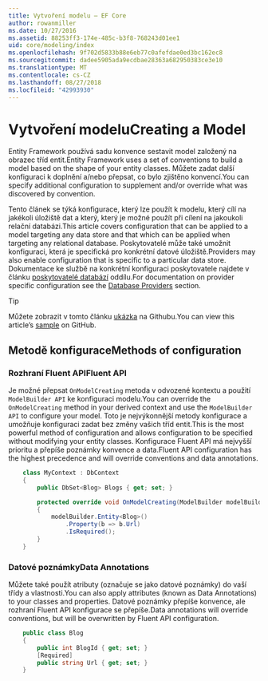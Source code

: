 ```yaml
---
title: Vytvoření modelu – EF Core
author: rowanmiller
ms.date: 10/27/2016
ms.assetid: 88253ff3-174e-485c-b3f8-768243d01ee1
uid: core/modeling/index
ms.openlocfilehash: 9f702d5833b88e6eb77c0afefdae0ed3bc162ec8
ms.sourcegitcommit: dadee5905ada9ecdbae28363a682950383ce3e10
ms.translationtype: MT
ms.contentlocale: cs-CZ
ms.lasthandoff: 08/27/2018
ms.locfileid: "42993930"
---
```

# <a name="creating-a-model"></a><span data-ttu-id="9151e-102">Vytvoření modelu</span><span class="sxs-lookup"><span data-stu-id="9151e-102">Creating a Model</span></span>

<span data-ttu-id="9151e-103">Entity Framework používá sadu konvence sestavit model založený na obrazec tříd entit.</span><span class="sxs-lookup"><span data-stu-id="9151e-103">Entity Framework uses a set of conventions to build a model based on the shape of your entity classes.</span></span> <span data-ttu-id="9151e-104">Můžete zadat další konfiguraci k doplnění a/nebo přepsat, co bylo zjištěno konvencí.</span><span class="sxs-lookup"><span data-stu-id="9151e-104">You can specify additional configuration to supplement and/or override what was discovered by convention.</span></span>

<span data-ttu-id="9151e-105">Tento článek se týká konfigurace, který lze použít k modelu, který cílí na jakékoli úložiště dat a který, který je možné použít při cílení na jakoukoli relační databázi.</span><span class="sxs-lookup"><span data-stu-id="9151e-105">This article covers configuration that can be applied to a model targeting any data store and that which can be applied when targeting any relational database.</span></span> <span data-ttu-id="9151e-106">Poskytovatelé může také umožnit konfiguraci, která je specifická pro konkrétní datové úložiště.</span><span class="sxs-lookup"><span data-stu-id="9151e-106">Providers may also enable configuration that is specific to a particular data store.</span></span> <span data-ttu-id="9151e-107">Dokumentace ke službě na konkrétní konfiguraci poskytovatele najdete v článku [poskytovatelé databází](../providers/index.md) oddílu.</span><span class="sxs-lookup"><span data-stu-id="9151e-107">For documentation on provider specific configuration see the [Database Providers](../providers/index.md) section.</span></span>

> [!TIP]  
> <span data-ttu-id="9151e-108">Můžete zobrazit v tomto článku [ukázka](https://github.com/aspnet/EntityFramework.Docs/tree/master/samples) na Githubu.</span><span class="sxs-lookup"><span data-stu-id="9151e-108">You can view this article’s [sample](https://github.com/aspnet/EntityFramework.Docs/tree/master/samples) on GitHub.</span></span>

## <a name="methods-of-configuration"></a><span data-ttu-id="9151e-109">Metodě konfigurace</span><span class="sxs-lookup"><span data-stu-id="9151e-109">Methods of configuration</span></span>

### <a name="fluent-api"></a><span data-ttu-id="9151e-110">Rozhraní Fluent API</span><span class="sxs-lookup"><span data-stu-id="9151e-110">Fluent API</span></span>

<span data-ttu-id="9151e-111">Je možné přepsat `OnModelCreating` metoda v odvozené kontextu a použití `ModelBuilder API` ke konfiguraci modelu.</span><span class="sxs-lookup"><span data-stu-id="9151e-111">You can override the `OnModelCreating` method in your derived context and use the `ModelBuilder API` to configure your model.</span></span> <span data-ttu-id="9151e-112">Toto je nejvýkonnější metody konfigurace a umožňuje konfiguraci zadat bez změny vašich tříd entit.</span><span class="sxs-lookup"><span data-stu-id="9151e-112">This is the most powerful method of configuration and allows configuration to be specified without modifying your entity classes.</span></span> <span data-ttu-id="9151e-113">Konfigurace Fluent API má nejvyšší prioritu a přepíše poznámky konvence a data.</span><span class="sxs-lookup"><span data-stu-id="9151e-113">Fluent API configuration has the highest precedence and will override conventions and data annotations.</span></span>

<!-- [!code-csharp[Main](samples/core/Modeling/FluentAPI/Samples/Required.cs?range=5-15&highlight=5-10)] -->

``` csharp
    class MyContext : DbContext
    {
        public DbSet<Blog> Blogs { get; set; }

        protected override void OnModelCreating(ModelBuilder modelBuilder)
        {
            modelBuilder.Entity<Blog>()
                .Property(b => b.Url)
                .IsRequired();
        }
    }
```

### <a name="data-annotations"></a><span data-ttu-id="9151e-114">Datové poznámky</span><span class="sxs-lookup"><span data-stu-id="9151e-114">Data Annotations</span></span>

<span data-ttu-id="9151e-115">Můžete také použít atributy (označuje se jako datové poznámky) do vaší třídy a vlastnosti.</span><span class="sxs-lookup"><span data-stu-id="9151e-115">You can also apply attributes (known as Data Annotations) to your classes and properties.</span></span> <span data-ttu-id="9151e-116">Datové poznámky přepíše konvence, ale rozhraní Fluent API konfigurace se přepíše.</span><span class="sxs-lookup"><span data-stu-id="9151e-116">Data annotations will override conventions, but will be overwritten by Fluent API configuration.</span></span>

<!-- [!code-csharp[Main](samples/core/Modeling/DataAnnotations/Samples/Required.cs?range=11-16&highlight=4)] -->
``` csharp
    public class Blog
    {
        public int BlogId { get; set; }
        [Required]
        public string Url { get; set; }
    }
```
